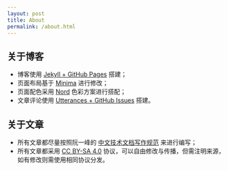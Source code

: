 ```yaml
---
layout: post
title: About
permalink: /about.html
---
```


## 关于博客

- 博客使用 [Jekyll + GitHub Pages][jekyll] 搭建；
- 页面布局基于 [Minima][minima] 进行修改；
- 页面配色采用 [Nord][nord] 色彩方案进行搭配；
- 文章评论使用 [Utterances + GitHub Issues][utterances] 搭建。

## 关于文章

- 所有文章都尽量按照阮一峰的 [中文技术文档写作规范][chndoc-style-guide] 来进行编写；
- 所有文章都采用 [CC BY-SA 4.0][license] 协议，可以自由修改与传播，但需注明来源，如有修改则需使用相同协议分发。

[jekyll]: https://jekyllrb.com
[minima]: https://github.com/jekyll/minima
[nord]: https://www.nordtheme.com
[utterances]: https://utteranc.es
[chndoc-style-guide]: https://github.com/ruanyf/document-style-guide
[license]: https://creativecommons.org/licenses/by-sa/4.0
